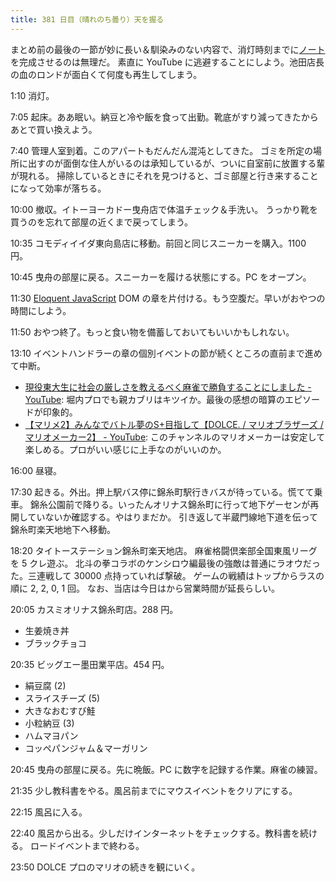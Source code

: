 ```yaml
---
title: 381 日目（晴れのち曇り）天を握る
---
```


まとめ前の最後の一節が妙に長い＆馴染みのない内容で、消灯時刻までに[ノート][note]を完成させるのは無理だ。
素直に YouTube に逃避することにしよう。池田店長の血のロンドが面白くて何度も再生してしまう。

1:10 消灯。

7:05 起床。ああ眠い。納豆と冷や飯を食って出勤。靴底がすり減ってきたからあとで買い換えよう。

7:40 管理人室到着。このアパートもだんだん混沌としてきた。
ゴミを所定の場所に出すのが面倒な住人がいるのは承知しているが、ついに自室前に放置する輩が現れる。
掃除しているときにそれを見つけると、ゴミ部屋と行き来することになって効率が落ちる。

10:00 撤収。イトーヨーカドー曳舟店で体温チェック＆手洗い。
うっかり靴を買うのを忘れて部屋の近くまで戻ってしまう。

10:35 コモディイイダ東向島店に移動。前回と同じスニーカーを購入。1100 円。

10:45 曳舟の部屋に戻る。スニーカーを履ける状態にする。PC をオープン。

11:30 [Eloquent JavaScript][Haverbeke18] DOM の章を片付ける。もう空腹だ。早いがおやつの時間にしよう。

11:50 おやつ終了。もっと食い物を備蓄しておいてもいいかもしれない。

13:10 イベントハンドラーの章の個別イベントの節が続くところの直前まで進めて中断。

* [現役東大生に社会の厳しさを教えるべく麻雀で勝負することにしました - YouTube](https://www.youtube.com/watch?v=ij8mReOnpPk):
  堀内プロでも親カブリはキツイか。最後の感想の暗算のエピソードが印象的。
* [【マリメ2】みんなでバトル夢のS+目指して【DOLCE. / マリオブラザーズ / マリオメーカー2】 - YouTube](https://www.youtube.com/watch?v=W3Z-ZeEPbw4):
  このチャンネルのマリオメーカーは安定して楽しめる。プロがいい感じに上手なのがいいのか。

16:00 昼寝。

17:30 起きる。外出。押上駅バス停に錦糸町駅行きバスが待っている。慌てて乗車。
錦糸公園前で降りる。いったんオリナス錦糸町に行って地下ゲーセンが再開していないか確認する。やはりまだか。
引き返して半蔵門線地下道を伝って錦糸町楽天地地下へ移動。

18:20 タイトーステーション錦糸町楽天地店。
麻雀格闘倶楽部全国東風リーグを 5 クレ遊ぶ。
北斗の拳コラボのケンシロウ編最後の強敵は普通にラオウだった。三連戦して 30000 点持っていれば撃破。
ゲームの戦績はトップからラスの順に 2, 2, 0, 1 回。
なお、当店は今日はから営業時間が延長らしい。

20:05 カスミオリナス錦糸町店。288 円。

* 生姜焼き丼
* ブラックチョコ

20:35 ビッグエー墨田業平店。454 円。

* 絹豆腐 (2)
* スライスチーズ (5)
* 大きなおむすび鮭
* 小粒納豆 (3)
* ハムマヨパン
* コッペパンジャム＆マーガリン

20:45 曳舟の部屋に戻る。先に晩飯。PC に数字を記録する作業。麻雀の練習。

21:35 少し教科書をやる。風呂前までにマウスイベントをクリアにする。

22:15 風呂に入る。

22:40 風呂から出る。少しだけインターネットをチェックする。教科書を続ける。
ロードイベントまで終わる。

23:50 DOLCE プロのマリオの続きを観にいく。

[Haverbeke18]: https://eloquentjavascript.net/
[note]: https://showa-yojyo.github.io/notebook/
